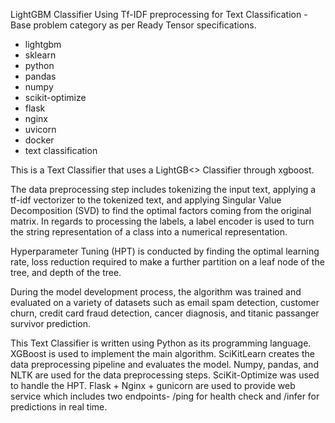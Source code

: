 LightGBM Classifier Using Tf-IDF preprocessing for Text Classification - Base problem category as per Ready Tensor specifications.

- lightgbm
- sklearn
- python
- pandas
- numpy
- scikit-optimize
- flask
- nginx
- uvicorn
- docker
- text classification

This is a Text Classifier that uses a LightGB<> Classifier through xgboost.

The data preprocessing step includes tokenizing the input text, applying a tf-idf vectorizer to the tokenized text, and applying Singular Value Decomposition (SVD) to find the optimal factors coming from the original matrix. In regards to processing the labels, a label encoder is used to turn the string representation of a class into a numerical representation.

Hyperparameter Tuning (HPT) is conducted by finding the optimal learning rate, loss reduction required to make a further partition on a leaf node of the tree, and depth of the tree.

During the model development process, the algorithm was trained and evaluated on a variety of datasets such as email spam detection, customer churn, credit card fraud detection, cancer diagnosis, and titanic passanger survivor prediction.

This Text Classifier is written using Python as its programming language. XGBoost is used to implement the main algorithm. SciKitLearn creates the data preprocessing pipeline and evaluates the model. Numpy, pandas, and NLTK are used for the data preprocessing steps. SciKit-Optimize was used to handle the HPT. Flask + Nginx + gunicorn are used to provide web service which includes two endpoints- /ping for health check and /infer for predictions in real time.

